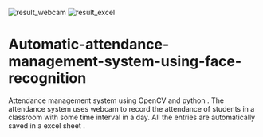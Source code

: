 ![result_webcam](https://user-images.githubusercontent.com/63535003/118928018-46c13c00-b960-11eb-9408-f615d3a64e35.png)
![result_excel](https://user-images.githubusercontent.com/63535003/118928029-4b85f000-b960-11eb-8760-6bb93336f053.png)
# Automatic-attendance-management-system-using-face-recognition
Attendance management system using OpenCV and python . The attendance system uses webcam to record the attendance of students in a classroom with some time interval in a day.  All the entries are automatically saved in a excel sheet .
